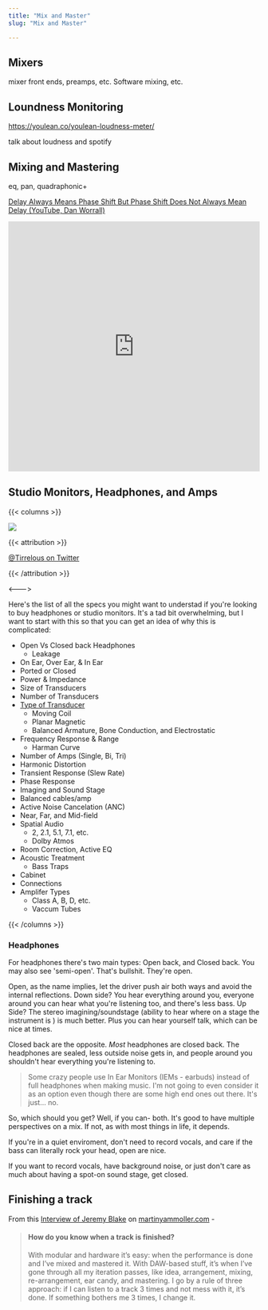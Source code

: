 ```yaml
---
title: "Mix and Master"
slug: "Mix and Master"

---
```


## Mixers

mixer front ends, preamps, etc. Software mixing, etc.

## Loundness Monitoring

https://youlean.co/youlean-loudness-meter/

talk about loudness and spotify

## Mixing and Mastering

eq, pan, quadraphonic+

[Delay Always Means Phase Shift But Phase Shift Does Not Always Mean Delay (YouTube, Dan Worrall)](https://youtu.be/H3ZyaXgTqjM)

<iframe width="100%" height="500" src="https://www.youtube.com/embed/s6Bo9VN4z3w" frameborder="0" allow="accelerometer; autoplay; clipboard-write; encrypted-media; gyroscope; picture-in-picture" allowfullscreen></iframe>

## Studio Monitors, Headphones, and Amps

{{< columns >}}

![](https://pbs.twimg.com/media/Dzobc0wWoAAQuJ8?format=jpg&name=large)

{{< attribution >}}

[@Tirrelous on Twitter](https://twitter.com/Tirrelous/status/1097219650868396032/photo/1)

{{< /attribution >}}

<--->

Here's the list of all the specs you might want to understad if you're looking to buy headphones or studio monitors. It's a tad bit overwhelming, but I want to start with this so that you can get an idea of why this is complicated:

* Open Vs Closed back Headphones
  * Leakage
* On Ear, Over Ear, & In Ear
* Ported or Closed
* Power & Impedance
* Size of Transducers
* Number of Transducers
* [Type of Transducer](https://www.headphonesty.com/2017/04/5-types-headphone-drivers-know/)
  * Moving Coil
  * Planar Magnetic
  * Balanced Armature, Bone Conduction, and Electrostatic
* Frequency Response & Range
  * Harman Curve
* Number of Amps (Single, Bi, Tri)
* Harmonic Distortion
* Transient Response (Slew Rate)
* Phase Response
* Imaging and Sound Stage
* Balanced cables/amp
* Active Noise Cancelation (ANC)
* Near, Far, and Mid-field
* Spatial Audio
  * 2, 2.1, 5.1, 7.1, etc.
  * Dolby Atmos
* Room Correction, Active EQ
* Acoustic Treatment
  * Bass Traps
* Cabinet
* Connections
* Amplifer Types
  * Class A, B, D, etc.
  * Vaccum Tubes

{{< /columns >}}

### Headphones

For headphones there's two main types: Open back, and Closed back. You may also see 'semi-open'. That's bullshit. They're open.

Open, as the name implies, let the driver push air both ways and avoid the internal reflections. Down side? You hear everything around you, everyone around you can hear what you're listening too, and there's less bass. Up Side? The stereo imagining/soundstage (ability to hear where on a stage the instrument is ) is much better. Plus you can hear yourself talk, which can be nice at times.

Closed back are the opposite. *Most* headphones are closed back. The headphones are sealed, less outside noise gets in, and people around you shouldn't hear everything you're listening to.

> Some crazy people use In Ear Monitors (IEMs - earbuds) instead of full headphones when making music. I'm not going to even consider it as an option even though there are some high end ones out there. It's just... no.

So, which should you get? Well, if you can- both. It's good to have multiple perspectives on a mix. If not, as with most things in life, it depends.

If you're in a quiet enviroment, don't need to record vocals, and care if the bass can literally rock your head, open are nice.

If you want to record vocals, have background noise, or just don't care as much about having a spot-on sound stage, get closed.

## Finishing a track

From this [Interview of Jeremy Blake](http://martinyammoller.com/9oddquestionsformusicgearjunkies/red-means-recording-jeremy-blake/) on [martinyammoller.com](http://martinyammoller.com) -

> #### **How do you know when a track is finished?**
>
> With modular and hardware it’s easy: when the performance is done and I’ve mixed and mastered it. With DAW-based stuff, it’s when I’ve gone through all my iteration passes, like idea, arrangement, mixing, re-arrangement, ear candy, and mastering. I go by a rule of three approach: if I can listen to a track 3 times and not mess with it, it’s done. If something bothers me 3 times, I change it.